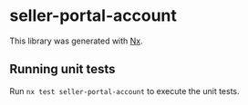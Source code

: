 # seller-portal-account

This library was generated with [Nx](https://nx.dev).

## Running unit tests

Run `nx test seller-portal-account` to execute the unit tests.
